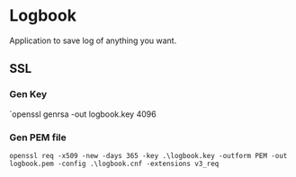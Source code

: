 # Logbook
Application to save log of anything you want.

## SSL
### Gen Key
`openssl genrsa -out logbook.key 4096
### Gen PEM file
`openssl req -x509 -new -days 365 -key .\logbook.key -outform PEM -out logbook.pem -config .\logbook.cnf -extensions v3_req`
